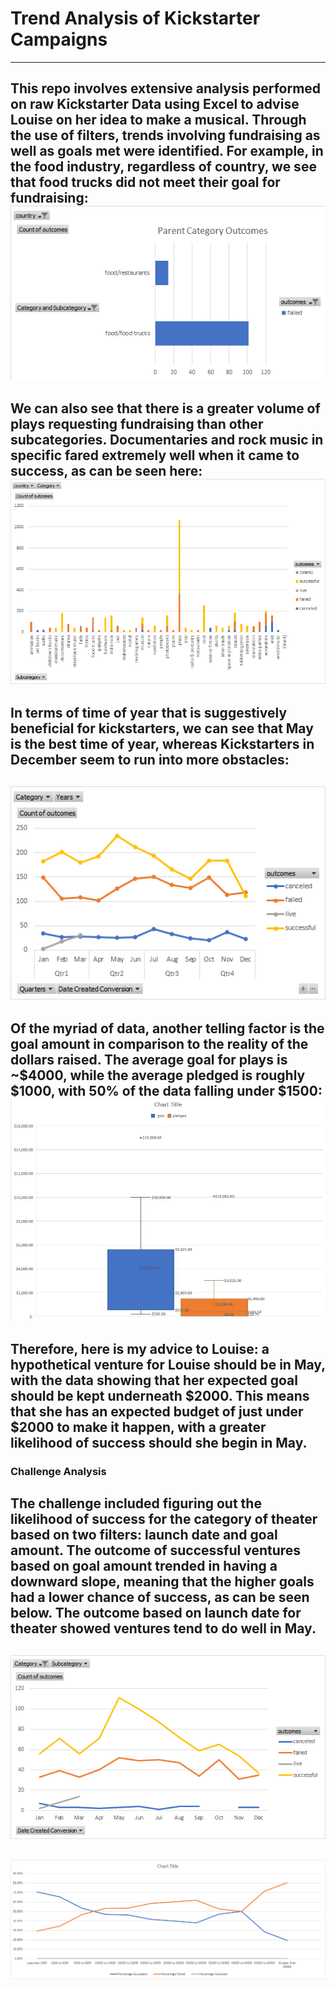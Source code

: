 # Trend Analysis of Kickstarter Campaigns
---
This repo involves extensive analysis performed on raw Kickstarter Data using Excel to advise Louise on her idea to make a musical. Through the use of filters, trends involving fundraising as well as goals met were identified. For example, in the food industry, regardless of country, we see that food trucks did not meet their goal for fundraising: ![](chart.png) 
---
We can also see that there is a greater volume of plays requesting fundraising than other subcategories. Documentaries and rock music in specific fared extremely well when it came to success, as can be seen here: ![](chart4.png)
---
In terms of time of year that is suggestively beneficial for kickstarters, we can see that May is the best time of year, whereas Kickstarters in December seem to run into more obstacles:
---
![](chart2.png)
---
Of the myriad of data, another telling factor is the goal amount in comparison to the reality of the dollars raised. The average goal for plays is ~$4000, while the average pledged is roughly $1000, with 50% of the data falling under $1500: ![](chart3.JPG)
---
Therefore, here is my advice to Louise: a hypothetical venture for Louise should be in May, with the data showing that her expected goal should be kept underneath $2000. This means that she has an expected budget of just under $2000 to make it happen, with a greater likelihood of success should she begin in May.
---
### Challenge Analysis
The challenge included figuring out the likelihood of success for the category of theater based on two filters: launch date and goal amount. The outcome of successful ventures based on goal amount trended in having a downward slope, meaning that the higher goals had a lower chance of success, as can be seen below. The outcome based on launch date for theater showed ventures tend to do well in May.
---
![](chart5.png) 
---
![](chart6.png)
---

